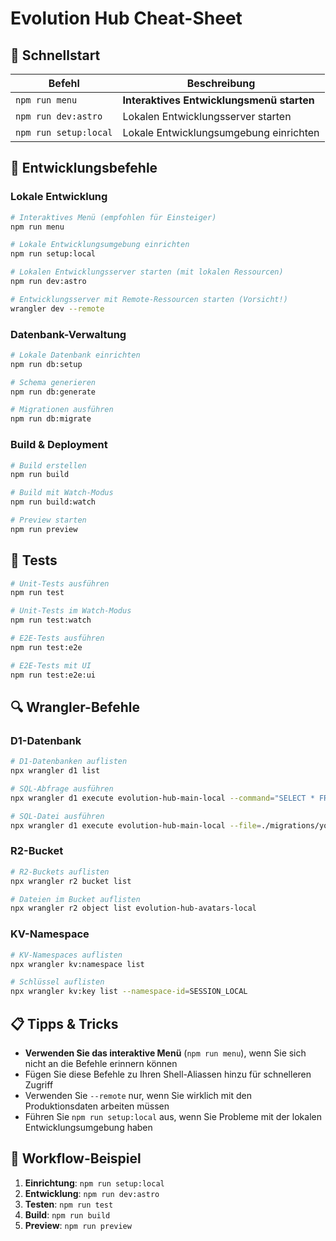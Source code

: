 # Evolution Hub Cheat-Sheet

## 🚀 Schnellstart

| Befehl | Beschreibung |
|--------|--------------|
| `npm run menu` | **Interaktives Entwicklungsmenü starten** |
| `npm run dev:astro` | Lokalen Entwicklungsserver starten |
| `npm run setup:local` | Lokale Entwicklungsumgebung einrichten |

## 🔄 Entwicklungsbefehle

### Lokale Entwicklung

```bash
# Interaktives Menü (empfohlen für Einsteiger)
npm run menu

# Lokale Entwicklungsumgebung einrichten
npm run setup:local

# Lokalen Entwicklungsserver starten (mit lokalen Ressourcen)
npm run dev:astro

# Entwicklungsserver mit Remote-Ressourcen starten (Vorsicht!)
wrangler dev --remote
```

### Datenbank-Verwaltung

```bash
# Lokale Datenbank einrichten
npm run db:setup

# Schema generieren
npm run db:generate

# Migrationen ausführen
npm run db:migrate
```

### Build & Deployment

```bash
# Build erstellen
npm run build

# Build mit Watch-Modus
npm run build:watch

# Preview starten
npm run preview
```

## 🧪 Tests

```bash
# Unit-Tests ausführen
npm run test

# Unit-Tests im Watch-Modus
npm run test:watch

# E2E-Tests ausführen
npm run test:e2e

# E2E-Tests mit UI
npm run test:e2e:ui
```

## 🔍 Wrangler-Befehle

### D1-Datenbank

```bash
# D1-Datenbanken auflisten
npx wrangler d1 list

# SQL-Abfrage ausführen
npx wrangler d1 execute evolution-hub-main-local --command="SELECT * FROM users"

# SQL-Datei ausführen
npx wrangler d1 execute evolution-hub-main-local --file=./migrations/your_migration.sql
```

### R2-Bucket

```bash
# R2-Buckets auflisten
npx wrangler r2 bucket list

# Dateien im Bucket auflisten
npx wrangler r2 object list evolution-hub-avatars-local
```

### KV-Namespace

```bash
# KV-Namespaces auflisten
npx wrangler kv:namespace list

# Schlüssel auflisten
npx wrangler kv:key list --namespace-id=SESSION_LOCAL
```

## 📋 Tipps & Tricks

- **Verwenden Sie das interaktive Menü** (`npm run menu`), wenn Sie sich nicht an die Befehle erinnern können
- Fügen Sie diese Befehle zu Ihren Shell-Aliassen hinzu für schnelleren Zugriff
- Verwenden Sie `--remote` nur, wenn Sie wirklich mit den Produktionsdaten arbeiten müssen
- Führen Sie `npm run setup:local` aus, wenn Sie Probleme mit der lokalen Entwicklungsumgebung haben

## 🔄 Workflow-Beispiel

1. **Einrichtung**: `npm run setup:local`
2. **Entwicklung**: `npm run dev:astro`
3. **Testen**: `npm run test`
4. **Build**: `npm run build`
5. **Preview**: `npm run preview`
